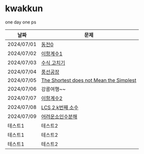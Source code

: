 # kwakkun

one day one ps

| 날짜         | 문제                                                                                            |
|------------|-----------------------------------------------------------------------------------------------|
| 2024/07/01 | [동전0](https://www.acmicpc.net/problem/11047)                                                  | 
| 2024/07/02 | [이항계수1](https://www.acmicpc.net/problem/11050)                                                | 
| 2024/07/03 | [수식 고치기](https://www.acmicpc.net/problem/31835)                                               | 
| 2024/07/04 | [풍선공장](https://www.acmicpc.net/problem/15810)                                                 | 
| 2024/07/05 | [The Shortest does not Mean the Simplest](https://www.acmicpc.net/problem/11819)              | 
| 2024/07/06 | 강릉여행~~                                                                                        | 
| 2024/07/07 | [이항계수2](https://www.acmicpc.net/problem/11051)                                                | 
| 2024/07/08 | [LCS 2](https://www.acmicpc.net/problem/9252),[k번째 소수](https://www.acmicpc.net/problem/15965) | 
| 2024/07/09 | [어려운소인수분해](https://www.acmicpc.net/problem/16563)                                             | 
| 테스트1       | 테스트2                                                                                          | 
| 테스트1       | 테스트2                                                                                          | 
| 테스트1       | 테스트2                                                                                          | 